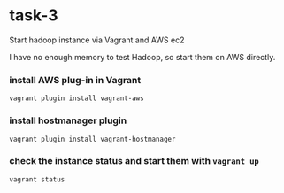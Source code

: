 # task-3
Start hadoop instance via Vagrant and AWS ec2

I have no enough memory to test Hadoop, so start them on AWS directly.

### install AWS plug-in in Vagrant

    vagrant plugin install vagrant-aws


### install hostmanager plugin
 
    vagrant plugin install vagrant-hostmanager

### check the instance status and start them with `vagrant up`

    vagrant status
